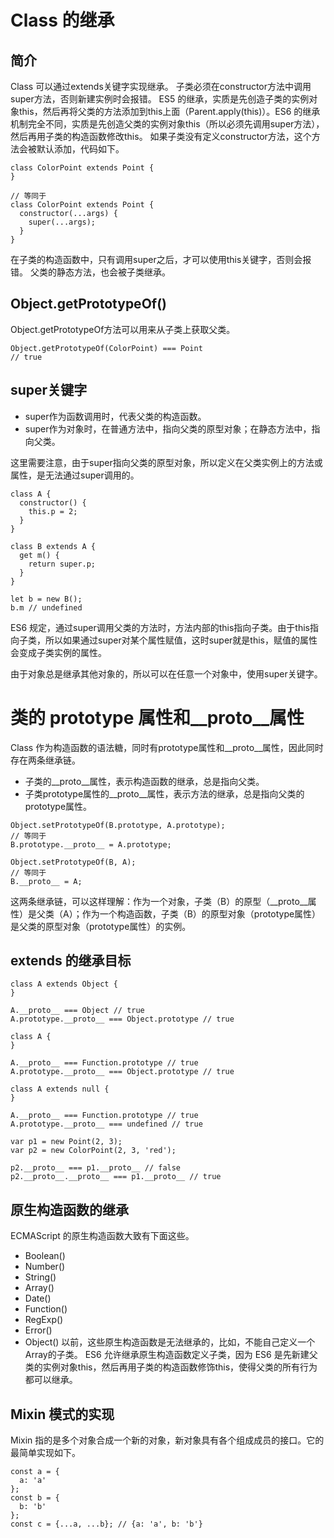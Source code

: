 # Class 的继承
## 简介
Class 可以通过extends关键字实现继承。 
子类必须在constructor方法中调用super方法，否则新建实例时会报错。 
ES5 的继承，实质是先创造子类的实例对象this，然后再将父类的方法添加到this上面（Parent.apply(this)）。ES6 的继承机制完全不同，实质是先创造父类的实例对象this（所以必须先调用super方法），然后再用子类的构造函数修改this。
如果子类没有定义constructor方法，这个方法会被默认添加，代码如下。
```
class ColorPoint extends Point {
}

// 等同于
class ColorPoint extends Point {
  constructor(...args) {
    super(...args);
  }
}
```
在子类的构造函数中，只有调用super之后，才可以使用this关键字，否则会报错。
父类的静态方法，也会被子类继承。

## Object.getPrototypeOf()
Object.getPrototypeOf方法可以用来从子类上获取父类。
```
Object.getPrototypeOf(ColorPoint) === Point
// true
```
## super关键字
- super作为函数调用时，代表父类的构造函数。
- super作为对象时，在普通方法中，指向父类的原型对象；在静态方法中，指向父类。

这里需要注意，由于super指向父类的原型对象，所以定义在父类实例上的方法或属性，是无法通过super调用的。
```
class A {
  constructor() {
    this.p = 2;
  }
}

class B extends A {
  get m() {
    return super.p;
  }
}

let b = new B();
b.m // undefined
```
ES6 规定，通过super调用父类的方法时，方法内部的this指向子类。由于this指向子类，所以如果通过super对某个属性赋值，这时super就是this，赋值的属性会变成子类实例的属性。

由于对象总是继承其他对象的，所以可以在任意一个对象中，使用super关键字。

# 类的 prototype 属性和__proto__属性
Class 作为构造函数的语法糖，同时有prototype属性和__proto__属性，因此同时存在两条继承链。

- 子类的__proto__属性，表示构造函数的继承，总是指向父类。
- 子类prototype属性的__proto__属性，表示方法的继承，总是指向父类的prototype属性。

```
Object.setPrototypeOf(B.prototype, A.prototype);
// 等同于
B.prototype.__proto__ = A.prototype;

Object.setPrototypeOf(B, A);
// 等同于
B.__proto__ = A;
```
这两条继承链，可以这样理解：作为一个对象，子类（B）的原型（__proto__属性）是父类（A）；作为一个构造函数，子类（B）的原型对象（prototype属性）是父类的原型对象（prototype属性）的实例。

## extends 的继承目标
```
class A extends Object {
}

A.__proto__ === Object // true
A.prototype.__proto__ === Object.prototype // true

class A {
}

A.__proto__ === Function.prototype // true
A.prototype.__proto__ === Object.prototype // true

class A extends null {
}

A.__proto__ === Function.prototype // true
A.prototype.__proto__ === undefined // true

var p1 = new Point(2, 3);
var p2 = new ColorPoint(2, 3, 'red');

p2.__proto__ === p1.__proto__ // false
p2.__proto__.__proto__ === p1.__proto__ // true
```
## 原生构造函数的继承
ECMAScript 的原生构造函数大致有下面这些。
- Boolean()
- Number()
- String()
- Array()
- Date()
- Function()
- RegExp()
- Error()
- Object()
以前，这些原生构造函数是无法继承的，比如，不能自己定义一个Array的子类。
ES6 允许继承原生构造函数定义子类，因为 ES6 是先新建父类的实例对象this，然后再用子类的构造函数修饰this，使得父类的所有行为都可以继承。

## Mixin 模式的实现
Mixin 指的是多个对象合成一个新的对象，新对象具有各个组成成员的接口。它的最简单实现如下。
```
const a = {
  a: 'a'
};
const b = {
  b: 'b'
};
const c = {...a, ...b}; // {a: 'a', b: 'b'}
```
























